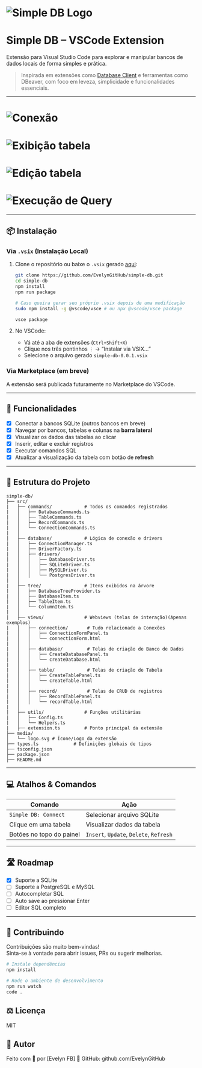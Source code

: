 # ![Simple DB Logo](https://github.com/EvelynGitHub/simple-db/blob/main/media/logo.png)  
# Simple DB – VSCode Extension

Extensão para Visual Studio Code para explorar e manipular bancos de dados locais de forma simples e prática.

> Inspirada em extensões como [Database Client](https://marketplace.visualstudio.com/items?itemName=cweijan.vscode-database-client2) e ferramentas como DBeaver, com foco em leveza, simplicidade e funcionalidades essenciais.

---
# ![Conexão](https://github.com/EvelynGitHub/simple-db/blob/main/media/conexao.gif)


# ![Exibição tabela](https://github.com/EvelynGitHub/simple-db/blob/main/media/exibi_tabela.gif)


# ![Edição tabela](https://github.com/EvelynGitHub/simple-db/blob/main/media/edita_tabela.gif)

# ![Execução de Query](https://github.com/EvelynGitHub/simple-db/blob/main/media/query_run.gif)
---

## 📦 Instalação

### Via `.vsix` (Instalação Local)

1. Clone o repositório ou baixe o `.vsix` gerado [aqui](https://github.com/EvelynGitHub/simple-db/blob/main/simple-db-0.0.1.vsix):
    ```bash
    git clone https://github.com/EvelynGitHub/simple-db.git
    cd simple-db
    npm install
    npm run package

    # Caso queira gerar seu próprio .vsix depois de uma modificação
    sudo npm install -g @vscode/vsce # ou npx @vscode/vsce package

    vsce package
    
    ``` 

2. No VSCode:
    - Vá até a aba de extensões (`Ctrl+Shift+X`)
    - Clique nos três pontinhos `⋮` → “Instalar via VSIX…”
    - Selecione o arquivo gerado `simple-db-0.0.1.vsix`


### Via Marketplace (em breve)
A extensão será publicada futuramente no Marketplace do VSCode.

---

## 🚀 Funcionalidades

- [x] Conectar a bancos SQLite (outros bancos em breve)
- [x] Navegar por bancos, tabelas e colunas na **barra lateral**
- [x] Visualizar os dados das tabelas ao clicar
- [x] Inserir, editar e excluir registros
- [x] Executar comandos SQL
- [x] Atualizar a visualização da tabela com botão de **refresh**

---

## 📂 Estrutura do Projeto
```
simple-db/ 
├── src/
|   ├── commands/            # Todos os comandos registrados
|   │   ├── DatabaseCommands.ts
|   │   ├── TableCommands.ts
|   │   ├── RecordCommands.ts
|   │   └── ConnectionCommands.ts
|   │
|   ├── database/            # Lógica de conexão e drivers
|   │   ├── ConnectionManager.ts
|   │   ├── DriverFactory.ts
|   │   ├── drivers/
|   │   │   ├── DatabaseDriver.ts
|   │   │   ├── SQLiteDriver.ts
|   │   │   ├── MySQLDriver.ts
|   │   │   └── PostgresDriver.ts
|   │
|   ├── tree/                # Itens exibidos na árvore
|   │   ├── DatabaseTreeProvider.ts
|   │   ├── DatabaseItem.ts
|   │   ├── TableItem.ts
|   │   └── ColumnItem.ts
|   │
|   ├── views/               # Webviews (telas de interação)(Apenas exemplos)
|   │   ├── connection/       # Tudo relacionado a Conexões
|   │   │   ├── ConnectionFormPanel.ts
|   │   │   └── connectionForm.html
|   │   │
|   │   ├── database/         # Telas de criação de Banco de Dados
|   │   │   ├── CreateDatabasePanel.ts
|   │   │   └── createDatabase.html
|   │   │
|   │   ├── table/            # Telas de criação de Tabela
|   │   │   ├── CreateTablePanel.ts
|   │   │   └── createTable.html
|   │   │
|   │   ├── record/           # Telas de CRUD de registros
|   │   │   ├── RecordTablePanel.ts
|   │   │   └── recordTable.html
|   │
|   ├── utils/               # Funções utilitárias
|   │   ├── Config.ts
|   │   └── Helpers.ts
|   ├── extension.ts         # Ponto principal da extensão
├── media/ 
│   └── logo.svg # Ícone/Logo da extensão 
├── types.ts             # Definições globais de tipos
├── tsconfig.json
├── package.json
├── README.md
```


---

## 💻 Atalhos & Comandos

| Comando                     | Ação                                |
|----------------------------|-------------------------------------|
| `Simple DB: Connect`       | Selecionar arquivo SQLite           |
| Clique em uma tabela       | Visualizar dados da tabela          |
| Botões no topo do painel   | `Insert`, `Update`, `Delete`, `Refresh` |

---

## 🛣️ Roadmap

- [x] Suporte a SQLite
- [ ] Suporte a PostgreSQL e MySQL
- [ ] Autocompletar SQL
- [ ] Auto save ao pressionar Enter
- [ ] Editor SQL completo

---

## 🤝 Contribuindo

Contribuições são muito bem-vindas!  
Sinta-se à vontade para abrir issues, PRs ou sugerir melhorias.

```bash
# Instale dependências
npm install

# Rode o ambiente de desenvolvimento
npm run watch
code .
```


## ⚖️ Licença
MIT

## 📌 Autor
Feito com 💙 por [Evelyn FB]
🔗 GitHub: github.com/EvelynGitHub